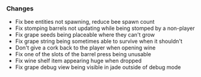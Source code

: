 ### Changes
- Fix bee entities not spawning, reduce bee spawn count
- Fix stomping barrels not updating while being stomped by a non-player
- Fix grape seeds being placeable where they can't grow
- Fix grape string being sometimes able to survive when it shouldn't
- Don't give a cork back to the player when opening wine
- Fix one of the slots of the barrel press being unusable
- Fix wine shelf item appearing huge when dropped
- Fix grape debug view being visible in jade outside of debug mode